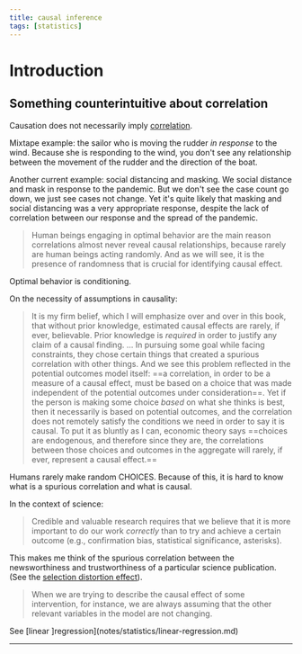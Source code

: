 ```yaml
---
title: causal inference
tags: [statistics]
---
```


# Introduction
## Something counterintuitive about correlation
Causation does not necessarily imply [correlation](notes/statistics/correlation.md).

Mixtape example: the sailor who is moving the rudder _in response_ to the wind. Because she is responding to the wind, you don't see any relationship between the movement of the rudder and the direction of the boat.

Another current example: social distancing and masking. We social distance and mask in response to the pandemic. But we don't see the case count go down, we just see cases not change. Yet it's quite likely that masking and social distancing was a very appropriate response, despite the lack of correlation between our response and the spread of the pandemic.

> Human beings engaging in optimal behavior are the main reason correlations almost never reveal causal relationships, because rarely are human beings acting randomly. And as we will see, it is the presence of randomness that is crucial for identifying causal effect.

Optimal behavior is conditioning.

On the necessity of assumptions in causality:

>It is my firm belief, which I will emphasize over and over in this book, that without prior knowledge, estimated causal effects are rarely, if ever, believable. Prior knowledge is _required_ in order to justify any claim of a causal finding.
>...
>In pursuing some goal while facing constraints, they chose certain things that created a spurious correlation with other things. And we see this problem reflected in the potential outcomes model itself: ==a correlation, in order to be a measure of a causal effect, must be based on a choice that was made independent of the potential outcomes under consideration==. Yet if the person is making some choice _based_ on what she thinks is best, then it necessarily is based on potential outcomes, and the correlation does not remotely satisfy the conditions we need in order to say it is causal. To put it as bluntly as I can, economic theory says ==choices are endogenous, and therefore since they are, the correlations between those choices and outcomes in the aggregate will rarely, if ever, represent a causal effect.==

Humans rarely make random CHOICES. Because of this, it is hard to know what is a spurious correlation and what is causal. 

In the context of science:

> Credible and valuable research requires that we believe that it is more important to do our work _correctly_ than to try and achieve a certain outcome (e.g., confirmation bias, statistical significance, asterisks).

This makes me think of the spurious correlation between the newsworthiness and trustworthiness of a particular science publication. (See the [selection distortion effect](notes/statistics/selection-distortion-effect.md)).

> When we are trying to describe the causal effect of some intervention, for instance, we are always assuming that the other relevant variables in the model are not changing.

See [linear ]regression](notes/statistics/linear-regression.md)

---